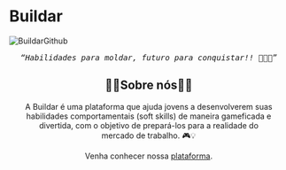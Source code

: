 
<h1> Buildar </h1>

![BuildarGithub](https://github.com/Projeto-Buildar/Projeto-Buildar/assets/168878406/230b65a4-0f6d-4af7-b60b-4c780066ecbc)

<div align="center">
  <pre><i>“Habilidades para moldar, futuro para conquistar!! 🌟🌟🌟”</i></pre>
</div>
<div align="center">

<h2>💜🤍Sobre nós🤍💜</h2>
<p>A Buildar é uma plataforma que ajuda jovens a desenvolverem suas habilidades comportamentais (soft skills) 
  de maneira gameficada e divertida, com o objetivo de prepará-los para a realidade do mercado de trabalho. 🎮💡 </p>

Venha conhecer nossa [plataforma](https://buildar.vercel.app/).  

</div>

